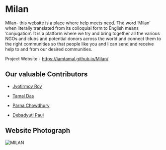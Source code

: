 # Milan
Milan- this website is a place where help meets need. The word ‘Milan’ when literally translated from its colloquial form to English means ‘conjugation’. It is a platform where we try and bring together all the various NGOs and clubs and potential donors across the world and connect them to the right communities so that people like you and I can send and receive help to and from our desired communities.

Project Website - https://iamtamal.github.io/Milan/


## Our valuable Contributors

- [Jyotirmoy Roy](https://github.com/ItsRoy69)

- [Tamal Das](https://github.com/IAmTamal)

- [Parna Chowdhury](https://github.com/ParnaChowdhury17)

- [Debadyuti Paul](https://github.com/DebadyutiPaul)

##  Website Photograph 

![MILAN](https://user-images.githubusercontent.com/78967360/139258204-5c7f5bdf-39f9-41f9-9e3f-c1184517e1b7.jpeg)


